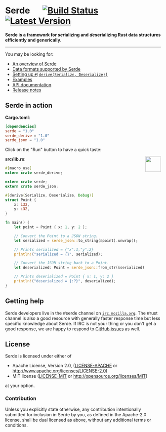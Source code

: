 # Serde &emsp; [![Build Status]][travis] [![Latest Version]][crates.io]

[Build Status]: https://api.travis-ci.org/serde-rs/serde.svg?branch=master
[travis]: https://travis-ci.org/serde-rs/serde
[Latest Version]: https://img.shields.io/crates/v/serde.svg
[crates.io]: https://crates.io/crates/serde

**Serde is a framework for *ser*ializing and *de*serializing Rust data structures efficiently and generically.**

---

You may be looking for:

- [An overview of Serde](https://serde.rs/)
- [Data formats supported by Serde](https://serde.rs/#data-formats)
- [Setting up `#[derive(Serialize, Deserialize)]`](https://serde.rs/codegen.html)
- [Examples](https://serde.rs/examples.html)
- [API documentation](https://docs.serde.rs/serde/)
- [Release notes](https://github.com/serde-rs/serde/releases)

## Serde in action

**Cargo.toml**:

```toml
[dependencies]
serde = "1.0"
serde_derive = "1.0"
serde_json = "1.0"
```

Click on the "Run" button to have a quick taste:

<a href="http://play.integer32.com/?gist=9003c5b88c1f4989941925d7190c6eec" target="_blank">
<img align="right" width="50" src="https://raw.githubusercontent.com/serde-rs/serde-rs.github.io/master/img/run.png">
</a>

**src/lib.rs**:

```rust
#[macro_use]
extern crate serde_derive;

extern crate serde;
extern crate serde_json;

#[derive(Serialize, Deserialize, Debug)]
struct Point {
    x: i32,
    y: i32,
}

fn main() {
    let point = Point { x: 1, y: 2 };

    // Convert the Point to a JSON string.
    let serialized = serde_json::to_string(&point).unwrap();

    // Prints serialized = {"x":1,"y":2}
    println!("serialized = {}", serialized);

    // Convert the JSON string back to a Point.
    let deserialized: Point = serde_json::from_str(&serialized).unwrap();

    // Prints deserialized = Point { x: 1, y: 2 }
    println!("deserialized = {:?}", deserialized);
}
```

## Getting help

Serde developers live in the #serde channel on
[`irc.mozilla.org`](https://wiki.mozilla.org/IRC). The #rust channel is also a
good resource with generally faster response time but less specific knowledge
about Serde. If IRC is not your thing or you don't get a good response, we are
happy to respond to [GitHub issues](https://github.com/serde-rs/serde/issues/new)
as well.

## License

Serde is licensed under either of

 * Apache License, Version 2.0, ([LICENSE-APACHE](LICENSE-APACHE) or
   http://www.apache.org/licenses/LICENSE-2.0)
 * MIT license ([LICENSE-MIT](LICENSE-MIT) or
   http://opensource.org/licenses/MIT)

at your option.

### Contribution

Unless you explicitly state otherwise, any contribution intentionally submitted
for inclusion in Serde by you, as defined in the Apache-2.0 license, shall be
dual licensed as above, without any additional terms or conditions.
